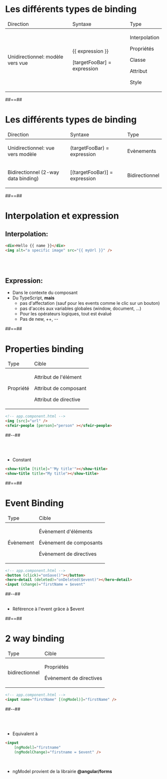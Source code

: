 <!-- .slide -->

# Les différents types de binding

<table>
    <thead>
        <tr>
            <td>Direction</td>
            <td>Syntaxe</td>
            <td>Type</td>
        </tr>
    </thead>
    <tbody>
        <tr>
            <td>Unidirectionnel: modèle vers vue</td>
            <td>
                <p>{{ expression }}</p>
                <p>[targetFooBar] = expression</p>
            </td>
            <td>
                <p>Interpolation</p>
                <p>Propriétés</p>
                <p>Classe</p>
                <p>Attribut</p>
                <p>Style</p>
            </td>
        </tr>       
    </tbody>
</table>

##==##

<!-- .slide -->

# Les différents types de binding

<table>
    <thead>
        <tr>
            <td>Direction</td>
            <td>Syntaxe</td>
            <td>Type</td>
        </tr>
    </thead>
    <tbody>        
        <tr>
            <td>Unidirectionnel: vue vers modèle</td>
            <td>
                <p>(targetFooBar) = expression</p>
            </td>
            <td>Evènements</td>
        </tr>
        <tr>
            <td>Bidirectionnel (2-way data binding)</td>
            <td>
                <p>[(targetFooBar)] = expression</p>
            </td>
            <td>Bidirectionnel</td>
        </tr>
    </tbody>
</table>

##==##

<!-- .slide: class="with-code inconsolata" -->
# Interpolation et expression
## Interpolation:

```html
<div>Hello {{ name }}</div>
<img alt="a specific image" src="{{ myUrl }}" />
```
<!-- .element: class="big-code" -->

<br/><br/>

## Expression:
- Dans le contexte du composant
- Du TypeScript, **mais**
    - pas d'affectation (sauf pour les events comme le clic sur un bouton)
    - pas d'accès aux variables globales (window, document, ...)
    - Pour les opérateurs logiques, tout est évalué
    - Pas de new, ++, --

##==##

<!-- .slide: class="two-column with-code inconsolata" -->

# Properties binding

<table>
    <thead>
        <tr>
            <td>Type</td>
            <td>Cible</td>
        </tr>
    </thead>
    <tbody>
        <tr>
            <td>Propriété</td>
            <td>
                <p>Attribut de l'élément</p>
                <p>Attribut de composant</p>
                <p>Attribut de directive</p>
            </td>
        </tr>
    </tbody>
</table>

```html
<!-- app.component.html -->
<img [src]="url" />
<sfeir-people [person]="person" ></sfeir-people>
```
<!-- .element: class="big-code" -->

##--##
<!-- .slide: class="with-code inconsolata" -->

<br/><br/>

-   Constant

```html
<show-title [title]="'My title'"></show-title> 
<show-title title="My title"></show-title>
```
<!-- .element: class="big-code" -->

##==##

<!-- .slide: class="two-column with-code inconsolata" -->

# Event Binding

<table>
    <thead>
        <tr>
            <td>Type</td>
            <td>Cible</td>
        </tr>
    </thead>
    <tbody>
        <tr>
            <td>Évènement</td>
            <td>
                <p>Évènement d'éléments</p>
                <p>Évènement de composants</p>
                <p>Évènement de directives</p>
            </td>
        </tr>
    </tbody>
</table>

```html
<!-- app.component.html -->
<button (click)="onSave()"></button>
<hero-detail (deleted)="onDeleted($event)"></hero-detail>
<input (change)="firstName = $event"
```
<!-- .element: class="big-code" -->


##--##
<br/><br/>

-   Référence à l'event grâce à $event

##==##

<!-- .slide: class="two-column with-code inconsolata" -->
# 2 way binding

<table>
    <thead>
        <tr>
            <td>Type</td>
            <td>Cible</td>
        </tr>
    </thead>
    <tbody>
        <tr>
            <td>bidirectionnel</td>
            <td>
                <p>Propriétés</p>
                <p>Évènement de directives</p>
            </td>
        </tr>
    </tbody>
</table>

```html
<!-- app.component.html -->
<input name="firstName" [(ngModel)]="firstName" />
```
<!-- .element: class="big-code" -->

##--##
<!-- .slide: class="with-code inconsolata" -->

<br/><br/>

-   Equivalent à

```html
<input
    [ngModel]="firstname"
    (ngModelChange)="firstname = $event" />
```
<!-- .element: class="big-code" -->

<br/>

-   <bg>ngModel</bg> provient de la librairie <strong>@angular/forms</strong>
